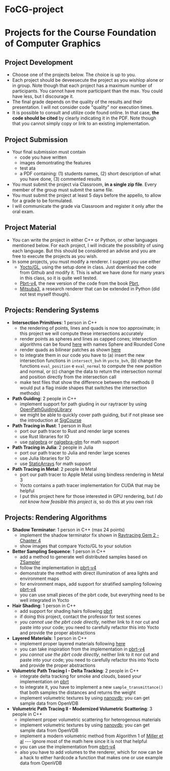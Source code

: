 # FoCG-project

Projects for the Course Foundation of Computer Graphics
=======================================================

Project Development
-------------------

* Choose one of the projects below. The choice is up to you.
* Each project should be deveesecute the project as you wishlop alone or in group. Note though that each project has a maximum number of participants. You cannot have more participant than the max. You could have less, but I discourage it.
* The final grade depends on the quality of the results and their presentation. I will not consider code "quality" nor execution times.
* It is possible to consult and utilize code found online. In that case, **the code should be cited** by clearly indicating it in the PDF. Note though that you cannot simply copy or link to an existing implementation.

Project Submission
------------------

* Your final submission must contain
  * code you have written
  * images demontrating the features
  * test ata
  * a PDF containing: (1) students names, (2) short description of what you have done, (3) commented results
* You must submit the project via Classroom, **in a single zip file**. Every member of the group must submit the same file.
* You must submit the project at least 5 days before the appello, to allow for a grade to be formulated.
* I will communicate the grade via Classroom and register it only after the oral exam.

Project Material
----------------

* You can write the project in either C++ or Python, or other languages mentioned below. For each project, I will indicate the possibility of using each language. But this should be considered an advise and you are free to execute the projects as you wish.
* In some projects, you must modify a renderer. I suggest you use either
  * [Yocto/GL](https://github.com/xelatihy/yocto-gl), using the setup done in class. Just download the code from Github and modify it. This is what we have done for many years in this class, so it is quite well tested.
  * [Pbrt-v4](https://github.com/mmp/pbrt-v4), the new version of the code from the book [Pbrt](http://pbrt.org),
  * [Mitsuba3](https://www.mitsuba-renderer.org), a research renderer that can be extended in Python (did not test myself though).

Projects: Rendering Systems
---------------------------

* **Intersection Primitives**: 1 person in C++
  * the rendering of points, lines and quads is now too approximate; in this project we will compute these intersections accurately
  * render points as spheres and lines as capped cones; intersection algorithms can be found [here](https://iquilezles.org/www/articles/intersectors/intersectors.htm) with names Sphere and Rounded Cone
  * render quads as bilinear patches as shown [here](https://research.nvidia.com/publication/2019-03_cool-patches-geometric-approach-raybilinear-patch-intersections)
  * to integrate them in our code you have to (a) insert the new intersection functions in `intersect_bvh` in `yocto_bvh`, (b) change the functions `eval_position` e `eval_normal` to compute the new position and normal, or (c) change the data to return the intersection normal and position directly from the intersection call
  * make test files that show the difference between the methods (I would put a flag inside shapes that switches the intersection methods)
* **Path Guiding**: 2 people in C++
  * implement support for path giuding in our raytracer by using [OpenPathGuidingLibrary](https://github.com/OpenPathGuidingLibrary/openpgl)
  * we might be able to quickly cover path guiding, but if not please see the introduction at [SigCourse](https://cgg.mff.cuni.cz/~jirka/path-guiding-in-production/2019/index.htm)
* **Path Tracing in Rust**: 1 person in Rust
  * port our path tracer to Rust and render large scenes
  * use Rust libraries for IO
  * use [nalgebra](https://nalgebra.org) or [nalgebra-glm](https://nalgebra.org) for math support
* **Path Tracing in Julia**: 2 people in Julia
  * port our path tracer to Julia and render large scenes
  * use Julia libraries for IO
  * use [StaticArrays](https://github.com/JuliaArrays/StaticArrays.jl) for math support
* **Path Tracing in Metal**: 2 people in Metal
  * port our path tracer to Apple Metal using bindless rendering in Metal 3
  * Yocto contains a path tracer implementation for CUDA that may be helpful
  * I put this project here for those interested in GPU rendering, but _I do not know how feasible this project is_, so do this at you own risk

Projects: Rendering Algorithms
------------------------------

* **Shadow Terminator**: 1 person in C++ (max 24 points)
  * implement the shadow terminator fix shown in [Raytracing Gem 2 - Chapter 4](https://link.springer.com/content/pdf/10.1007%2F978-1-4842-7185-8.pdf)
  * show images that compare Yocto/GL to your solution
* **Better Sampling Sequence**: 1 person in C++
  * add a method to generate well distributed samples based on [ZSampler](http://abdallagafar.com/publications/zsampler/)
  * follow the implementation in [pbrt-v4](https://github.com/mmp/pbrt-v4)
  * demonstrate the method with direct illumination of area lights and environment maps
  * for environment maps, add support for stratified sampling following [pbrt-v4](https://github.com/mmp/pbrt-v4)
  * you can use small pieces of the pbrt code, but everything need to be well integrated in Yocto
* **Hair Shading**: 1 person in C++
  * add support for shading hairs following [pbrt](https://www.pbrt.org/hair.pdf)
  * if doing this project, contact the professor for test scenes
  * _you cannot use the pbrt code directly_, neither link to it nor cut and paste into your code; you need to carefully refactor this into Yocto and provide the proper abstractions
* **Layered Materials**: 1 person in C++
  * implement proper layered materials following [here](https://shuangz.com/projects/layered-sa18/)
  * you can take inspiration from the implementation in [pbrt-v4](https://github.com/mmp/pbrt-v4)
  * _you cannot use the pbrt code directly_, neither link to it nor cut and paste into your code; you need to carefully refactor this into Yocto and provide the proper abstractions
* **Volumetric Path Tracing I - Delta Tracking**: 2 people in C++
  * integrate delta tracking for smoke and clouds, based your implementation on [pbrt](http://www.pbr-book.org/3ed-2018/Light_Transport_II_Volume_Rendering/Sampling_Volume_Scattering.html)
  * to integrate it, you have to implement a new `sample_transmittance()` that both samples the distances and returns the weight
  * implement volumetric textures by using [nanovdb](https://developer.nvidia.com/nanovdb); you can get sample data from OpenVDB
* **Volumetric Path Tracing II - Modernized Volumetric Scattering**: 3 people in C++
  * implement proper volumetric scattering for heterogenous materials
  * implement volumetric textures by using [nanovdb](https://developer.nvidia.com/nanovdb); you can get sample data from OpenVDB
  * implement a modern volumetric method from Algorithm 1 of [Miller et al](https://cs.dartmouth.edu/~wjarosz/publications/miller19null.html) --- ignore most of the math here since it is not that helpful
  * you can use the implementation from [pbrt-v4](https://github.com/mmp/pbrt-v4)
  * also you have to add volumes to the renderer, which for now can be a hack to either hardcode a function that makes one or use example data from OpenVDB
